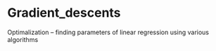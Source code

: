 # Gradient_descents
Optimalization – finding parameters of linear regression using various algorithms
